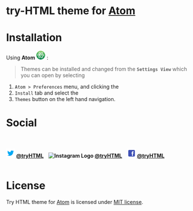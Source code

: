 # try-HTML theme for [Atom](https://atom.io)

# Installation

Using **Atom** ![Atom](media/atom.png) :

>Themes can be installed and changed from the **`Settings View`** which you can open by selecting

1. `Atom > Preferences` menu, and clicking the<br>
1. `Install` tab and select the<br>
1. `Themes` button on the left hand navigation.<br>
# Social

<h4 align="left">
	<br><br>
	<img src="media/twitter.png" alt="Twitter Logo">
	<a href="https://twitter.com/tryhtml">@tryHTML</a>&nbsp;&nbsp;&nbsp;
  <img src="media/instagram-.png" alt="Instagram Logo">
	<a href="https://instagram.com/tryhtml">@tryHTML</a>&nbsp;&nbsp;&nbsp;
  <img src="media/facebook.png" alt="Facebook Logo">
	<a href="https://facebook.com/tryhtml">@tryHTML</a>&nbsp;&nbsp;&nbsp;
	<br><br>
  
# License

Try HTML theme for [Atom](https://atom.io) is licensed under [MIT license](LICENSE).
